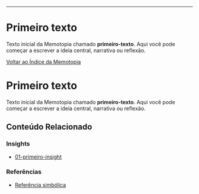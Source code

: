 ---
# Primeiro texto

Texto inicial da Memotopia chamado **primeiro-texto**.
Aqui você pode começar a escrever a ideia central, narrativa ou reflexão.

[Voltar ao Índice da Memotopia](../../INDEX.md)

# Primeiro texto

Texto inicial da Memotopia chamado **primeiro-texto**.
Aqui você pode começar a escrever a ideia central, narrativa ou reflexão.


## Conteúdo Relacionado

<!-- RELATED_CONTENT_START -->
### Insights
*   [01-primeiro-insight](./insights/01-primeiro-insight.md)
### Referências
*   [Referência simbólica](./referencias/ref1.md)
<!-- RELATED_CONTENT_END -->
